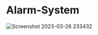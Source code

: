 # Alarm-System
![Screenshot 2023-03-26 233432](https://user-images.githubusercontent.com/90656786/227805988-18110767-ab0b-47f4-9adc-8585563e4254.png)
